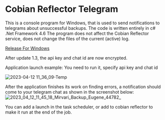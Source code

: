 # Cobian Reflector Telegram

This is a console program for Windows, that is used to send notifications to telegrams about unsuccessful backups. The code is written entirely in c# .Net Framework 4.6 The program does not affect the Cobian Reflector service, does not change the files of the current (active) log.

[Release For Windows](https://github.com/e-gaydarzhi-2077/Cobian_Reflector_Telegram/releases)

After update 1.3, the api key and chat id are now encrypted.

Application launch example:
You need to run it, specify api key and chat id

![2023-04-12 11_36_09-Temp](https://user-images.githubusercontent.com/107859162/231405590-566a499c-4e98-4ba0-8a63-f54955e35b7f.png)


After the application finishes its work on finding errors,
a notification should come to your telegram chat as shown in the screenshot below:
![2023_04_12_11_45_18_Mirvari_Backup_Eugene_44782_](https://user-images.githubusercontent.com/107859162/231404399-e7cfc2c9-4aac-491d-b0f6-fb8a83a47ca6.png)

You can add a launch in the task scheduler, or add to cobian reflector to make it run at the end of the job.
